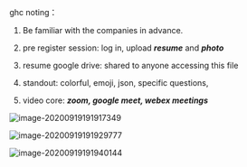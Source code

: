 ghc noting：

1. Be familiar with the companies in advance.

2. pre register session: log in, upload ***resume*** and ***photo***

3. resume google drive: shared to anyone accessing this file

4. standout: colorful, emoji, json,  specific questions, 

5. video core: ***zoom, google meet, webex meetings***

   

![image-20200919191917349](C:\Users\gcy\AppData\Roaming\Typora\typora-user-images\image-20200919191917349.png)

![image-20200919191929777](C:\Users\gcy\AppData\Roaming\Typora\typora-user-images\image-20200919191929777.png)

![image-20200919191940144](C:\Users\gcy\AppData\Roaming\Typora\typora-user-images\image-20200919191940144.png)
